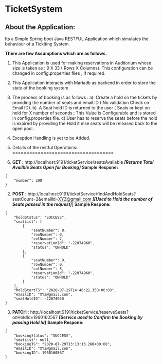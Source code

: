 # TicketSystem
## About the Application:
Its a Simple Spring boot Java RESTFUL Application which simulates the behaviour of a Tickiting System.

**There are few Assumptions which are as follows.**

1. This Application is used for making reservations in Auditorium whose size is taken as : 9 X 33 ( Rows X Columns). This configuration can be changed in config.properties files , if required.

2. This Application interacts with Mariadb as backend in order to store the state of the booking system.

3. The process of booking is as follows :
  a). Create a hold on the tickets by providing the number of seats and email ID ( No validation Check on Email ID).
  b). A Seat hold ID is returned to the user ( Seats or kept on hold for X number of seconds ; This Value is Configurable and is stored in config.properties file.
  c).User has to reserve the seats before the hold is expired by providing the Hold it else seats will be released back to the open pool.
  
  
4. Exception Handling is yet to be Added.

5. Details of the restful Operations:
====================================
1. **GET** : http://localhost:9191/ticketService/seatsAvailable ***[Returns Total Availble Seats Open for Booking]***
**Sample Respone:**
```
{
    "number": 290
}
```
2. **POST** : http://localhost:9191/ticketService/findAndHoldSeats?seatCount=2&emailId=XYZ@gmail.com ***[[Used to Hold the number of Seats passed in the request]***[
**Sample Respone:**
```
{
    "holdStatus": "SUCCESS",
    "seatList": [
        {
            "seatNumber": 8,
            "rowNumber": 0,
            "colNumber": 7,
            "reservationId": "-22074960",
            "status": "ONHOLD"
        },
        {
            "seatNumber": 9,
            "rowNumber": 0,
            "colNumber": 8,
            "reservationId": "-22074960",
            "status": "ONHOLD"
        }
    ],
    "holdStartTS": "2020-07-29T14:46:21.358+00:00",
    "emailID": "XYZ@gmail.com",
    "seatHoldID": -22074960
}
```

3. **PATCH** : http://localhost:9191/ticketService/reserveSeats?onHoldId=1960160567 ***[Service used to Confirm the Booking by passing Hold Id]***
**Sample Respone:**
```
{
    "bookingStatus": "SUCCESS",
    "seatList": null,
    "bookingTS": "2020-07-29T13:13:13.260+00:00",
    "emailID": "XYZ@gmail.com",
    "bookingID": 1960160567
}
```


